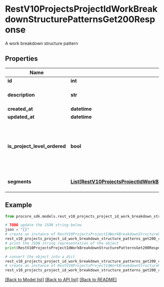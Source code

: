 # RestV10ProjectsProjectIdWorkBreakdownStructurePatternsGet200Response

A work breakdown structure pattern

## Properties

Name | Type | Description | Notes
------------ | ------------- | ------------- | -------------
**id** | **int** | ID | [optional] 
**description** | **str** | The description of a Pattern | [optional] 
**created_at** | **datetime** | Created at | [optional] 
**updated_at** | **datetime** | Updated at | [optional] 
**is_project_level_ordered** | **bool** | Whether the Pattern has a different Segment order at the project-level. | [optional] 
**segments** | [**List[RestV10ProjectsProjectIdWorkBreakdownStructurePatternsGet200ResponseSegmentsInner]**](RestV10ProjectsProjectIdWorkBreakdownStructurePatternsGet200ResponseSegmentsInner.md) | Array of Wbs Segments | [optional] 

## Example

```python
from procore_sdk.models.rest_v10_projects_project_id_work_breakdown_structure_patterns_get200_response import RestV10ProjectsProjectIdWorkBreakdownStructurePatternsGet200Response

# TODO update the JSON string below
json = "{}"
# create an instance of RestV10ProjectsProjectIdWorkBreakdownStructurePatternsGet200Response from a JSON string
rest_v10_projects_project_id_work_breakdown_structure_patterns_get200_response_instance = RestV10ProjectsProjectIdWorkBreakdownStructurePatternsGet200Response.from_json(json)
# print the JSON string representation of the object
print(RestV10ProjectsProjectIdWorkBreakdownStructurePatternsGet200Response.to_json())

# convert the object into a dict
rest_v10_projects_project_id_work_breakdown_structure_patterns_get200_response_dict = rest_v10_projects_project_id_work_breakdown_structure_patterns_get200_response_instance.to_dict()
# create an instance of RestV10ProjectsProjectIdWorkBreakdownStructurePatternsGet200Response from a dict
rest_v10_projects_project_id_work_breakdown_structure_patterns_get200_response_from_dict = RestV10ProjectsProjectIdWorkBreakdownStructurePatternsGet200Response.from_dict(rest_v10_projects_project_id_work_breakdown_structure_patterns_get200_response_dict)
```
[[Back to Model list]](../README.md#documentation-for-models) [[Back to API list]](../README.md#documentation-for-api-endpoints) [[Back to README]](../README.md)


